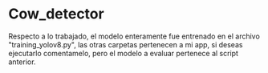 # Cow_detector

Respecto a lo trabajado, el modelo enteramente fue entrenado en el archivo "training_yolov8.py", las otras carpetas pertenecen a mi app, si deseas ejecutarlo comentamelo, pero el modelo a evaluar pertenece al script anterior.


